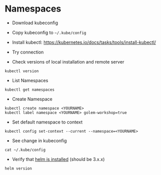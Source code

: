# Namespaces

* Download kubeconfig
* Copy kubeconfig to `~/.kube/config`
* Install kubectl: https://kubernetes.io/docs/tasks/tools/install-kubectl/
* Try connection

* Check versions of local installation and remote server
  
```shell
kubectl version
```

* List Namespaces

```shell
kubectl get namespaces
```

* Create Namespace

```shell
kubectl create namespace <YOURNAME>
kubectl label namespace <YOURNAME> golem-workshop=true
```

* Set default namespace to context

```shell
kubectl config set-context --current --namespace=<YOURNAME>
```

* See change in kubeconfig

```shell
cat ~/.kube/config
```

* Verify that [helm is installed](https://helm.sh/docs/intro/install/) (should be 3.x.x)

```shell
helm version
```
